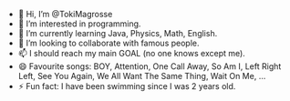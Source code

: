 - 👋 Hi, I’m @TokiMagrosse
- 👀 I’m interested in programming.
- 🌱 I’m currently learning Java, Physics, Math, English.
- 💞️ I’m looking to collaborate with famous people.
- 📫 I should reach my main GOAL (no one knows except me).
- 😄 Favourite songs: BOY, Attention, One Call Away, So Am I, Left Right Left, See You Again, We All Want The Same Thing, Wait On Me, ...
- ⚡ Fun fact: I have been swimming since I was 2 years old.

<!---
TokiMagrosse/TokiMagrosse is a ✨ special ✨ repository because its `README.md` (this file) appears on your GitHub profile.
You can click the Preview link to take a look at your changes.
--->
